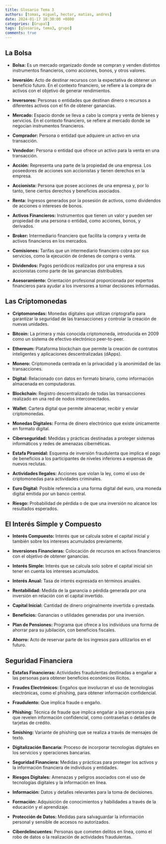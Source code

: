 ```yaml
---
title: Glosario Tema 3
authors: [tomas, miguel, hector, matias, andres]
date: 2024-01-17 10:30:00 +0800
categories: [Grupal]
tags: [glosario, tema3, grupo]
comments: true
---
```


## La Bolsa
- **Bolsa:** Es un mercado organizado donde se compran y venden distintos instrumentos financieros, como acciones, bonos, y otros valores.

- **Inversión:** Acto de destinar recursos con la expectativa de obtener un beneficio futuro. En el contexto financiero, se refiere a la compra de activos con el objetivo de generar rendimientos.

- **Inversores:** Personas o entidades que destinan dinero o recursos a diferentes activos con el fin de obtener ganancias.

- **Mercado:** Espacio donde se lleva a cabo la compra y venta de bienes y servicios. En el contexto financiero, se refiere al mercado donde se negocian instrumentos financieros.

- **Comprador:** Persona o entidad que adquiere un activo en una transacción.

- **Vendedor:** Persona o entidad que ofrece un activo para la venta en una transacción.

- **Acción:** Representa una parte de la propiedad de una empresa. Los poseedores de acciones son accionistas y tienen derechos en la empresa.

- **Accionista:** Persona que posee acciones de una empresa y, por lo tanto, tiene ciertos derechos y beneficios asociados.

- **Renta:** Ingresos generados por la posesión de activos, como dividendos de acciones o intereses de bonos.

- **Activos Financieros:** Instrumentos que tienen un valor y pueden ser propiedad de una persona o entidad, como acciones, bonos, y derivados.

- **Broker:** Intermediario financiero que facilita la compra y venta de activos financieros en los mercados.

- **Comisiones:** Tarifas que un intermediario financiero cobra por sus servicios, como la ejecución de órdenes de compra o venta.

- **Dividendos:** Pagos periódicos realizados por una empresa a sus accionistas como parte de las ganancias distribuibles.

- **Asesoramiento:** Orientación profesional proporcionada por expertos financieros para ayudar a los inversores a tomar decisiones informadas.

## Las Criptomonedas
- **Criptomonedas:** Monedas digitales que utilizan criptografía para garantizar la seguridad de las transacciones y controlar la creación de nuevas unidades.

- **Bitcoin:** La primera y más conocida criptomoneda, introducida en 2009 como un sistema de efectivo electrónico peer-to-peer.

- **Ethereum:** Plataforma blockchain que permite la creación de contratos inteligentes y aplicaciones descentralizadas (dApps).

- **Monero:** Criptomoneda centrada en la privacidad y la anonimidad de las transacciones.

- **Digital:** Relacionado con datos en formato binario, como información almacenada en computadoras.

- **Blockchain:** Registro descentralizado de todas las transacciones realizado en una red de nodos interconectados.

- **Wallet:** Cartera digital que permite almacenar, recibir y enviar criptomonedas.

- **Monedas Digitales:** Forma de dinero electrónico que existe únicamente en formato digital.

- **Ciberseguridad:** Medidas y prácticas destinadas a proteger sistemas informáticos y redes de amenazas cibernéticas.

- **Estafa Piramidal:** Esquema de inversión fraudulenta que implica el pago de beneficios a los participantes de niveles inferiores a expensas de nuevos reclutas.

- **Actividades Ilegales:** Acciones que violan la ley, como el uso de criptomonedas para actividades criminales.

- **Euro Digital:** Posible referencia a una forma digital del euro, una moneda digital emitida por un banco central.

- **Riesgo:** Probabilidad de pérdida o de que una inversión no alcance los resultados esperados.

## El Interés Simple y Compuesto
- **Interés Compuesto:** Interés que se calcula sobre el capital inicial y también sobre los intereses acumulados previamente.

- **Inversiones Financieras:** Colocación de recursos en activos financieros con el objetivo de obtener ganancias.

- **Interés Simple:** Interés que se calcula solo sobre el capital inicial sin tener en cuenta los intereses acumulados.

- **Interés Anual:** Tasa de interés expresada en términos anuales.

- **Rentabilidad:** Medida de la ganancia o pérdida generada por una inversión en relación con el capital invertido.

- **Capital Inicial:** Cantidad de dinero originalmente invertida o prestada.

- **Beneficios:** Ganancias o utilidades generadas por una inversión.

- **Plan de Pensiones:** Programa que ofrece a los individuos una forma de ahorrar para su jubilación, con beneficios fiscales.

- **Ahorro:** Acto de reservar parte de los ingresos para utilizarlos en el futuro.

## Seguridad Financiera
- **Estafas Financieras:** Actividades fraudulentas destinadas a engañar a las personas para obtener beneficios económicos ilícitos.

- **Fraudes Electrónicos:** Engaños que involucran el uso de tecnologías electrónicas, como el phishing, para obtener información confidencial.

- **Fraudulento:** Que implica fraude o engaño.

- **Phishing:** Técnica de fraude que implica engañar a las personas para que revelen información confidencial, como contraseñas o detalles de tarjetas de crédito.

- **Smishing:** Variante de phishing que se realiza a través de mensajes de texto.

- **Digitalización Bancaria:** Proceso de incorporar tecnologías digitales en los servicios y operaciones bancarias.

- **Seguridad Financiera:** Medidas y prácticas para proteger los activos y la información financiera de individuos y entidades.

- **Riesgos Digitales:** Amenazas y peligros asociados con el uso de tecnologías digitales y la información en línea.

- **Información:** Datos y detalles relevantes para la toma de decisiones.

- **Formación:** Adquisición de conocimientos y habilidades a través de la educación y el aprendizaje.

- **Protección de Datos:** Medidas para salvaguardar la información personal y sensible de accesos no autorizados.

- **Ciberdelincuentes:** Personas que cometen delitos en línea, como el robo de datos o la realización de actividades fraudulentas.
